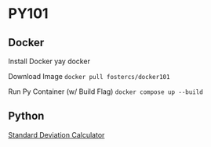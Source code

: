 # PY101

## Docker
Install Docker
yay docker

Download Image
`docker pull fostercs/docker101`

Run Py Container (w/ Build Flag)
`docker compose up --build`

## Python
[Standard Deviation Calculator](https://github.com/mhackersu/sdc)
